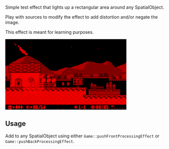 Simple test effect that lights up a rectangular area around any SpatialObject.
 
Play with sources to modify the effect to add distortion and/or negate the image. 

This effect is meant for learning purposes.

![](https://raw.githubusercontent.com/VUEngine/VUEngine-Plugins/master/postProcessing/Test/preview.png)

Usage
-----

Add to any SpatialObject using either `Game::pushFrontProcessingEffect` or `Game::pushBackProcessingEffect`. 

